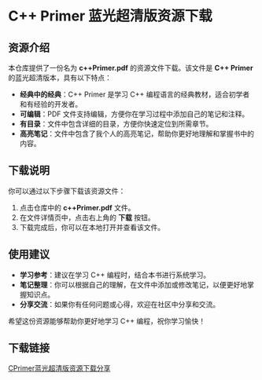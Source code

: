 # C++ Primer 蓝光超清版资源下载

## 资源介绍

本仓库提供了一份名为 **c++Primer.pdf** 的资源文件下载。该文件是 **C++ Primer** 的蓝光超清版本，具有以下特点：

- **经典中的经典**：C++ Primer 是学习 C++ 编程语言的经典教材，适合初学者和有经验的开发者。
- **可编辑**：PDF 文件支持编辑，方便你在学习过程中添加自己的笔记和注释。
- **有目录**：文件中包含详细的目录，方便你快速定位到所需章节。
- **高亮笔记**：文件中包含了我个人的高亮笔记，帮助你更好地理解和掌握书中的内容。

## 下载说明

你可以通过以下步骤下载该资源文件：

1. 点击仓库中的 **c++Primer.pdf** 文件。
2. 在文件详情页中，点击右上角的 **下载** 按钮。
3. 下载完成后，你可以在本地打开并查看该文件。

## 使用建议

- **学习参考**：建议在学习 C++ 编程时，结合本书进行系统学习。
- **笔记整理**：你可以根据自己的理解，在文件中添加或修改笔记，以便更好地掌握知识点。
- **分享交流**：如果你有任何问题或心得，欢迎在社区中分享和交流。

希望这份资源能够帮助你更好地学习 C++ 编程，祝你学习愉快！

## 下载链接

[CPrimer蓝光超清版资源下载分享](https://pan.quark.cn/s/c0cd5bce90f9)